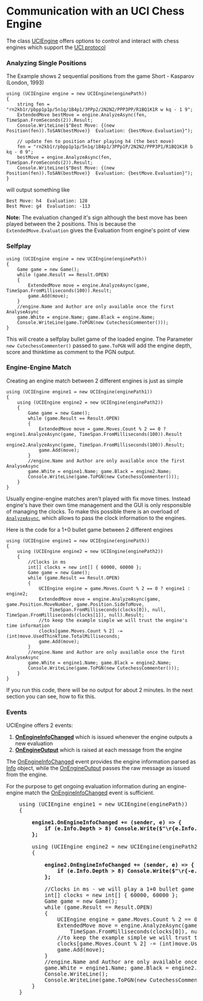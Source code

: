 ﻿# Communication with an UCI Chess Engine #

The class [UCIEngine](../api/PonzianiComponents.Chesslib.UCIEngine.html) offers options to control and interact with chess engines
which support the [UCI protocol](https://en.wikipedia.org/wiki/Universal_Chess_Interface)

### Analyzing Single Positions ###

The Example shows 2 sequential positions from the game Short - Kasparov (London, 1993)

    using (UCIEngine engine = new UCIEngine(enginePath))
    {
        string fen = "rn2kb1r/pbpp1p1p/5n1q/1B4p1/3PPp2/2N2N2/PPP3PP/R1BQ1K1R w kq - 1 9";
        ExtendedMove bestMove = engine.AnalyzeAsync(fen, TimeSpan.FromSeconds(2)).Result;
        Console.WriteLine($"Best Move: {(new Position(fen)).ToSAN(bestMove)}  Evaluation: {bestMove.Evaluation}");

        // update fen to position after playing h4 (the best move) 
        fen = "rn2kb1r/pbpp1p1p/5n1q/1B4p1/3PPp1P/2N2N2/PPP3P1/R1BQ1K1R b kq - 0 9";
        bestMove = engine.AnalyzeAsync(fen, TimeSpan.FromSeconds(2)).Result;
        Console.WriteLine($"Best Move: {(new Position(fen)).ToSAN(bestMove)}  Evaluation: {bestMove.Evaluation}");
    }

will output something like

    Best Move: h4  Evaluation: 128
    Best Move: g4  Evaluation: -113 

**Note:** The evaluation changed it's sign although the best move has been played between the 2 positions. This 
is because the `ExtendedMove.Evaluation` gives the Evaluation from engine's point of view 

### Selfplay ###

    using (UCIEngine engine = new UCIEngine(enginePath))
    {
        Game game = new Game();
        while (game.Result == Result.OPEN)
        {
            ExtendedMove move = engine.AnalyzeAsync(game, TimeSpan.FromMilliseconds(100)).Result;
            game.Add(move);
        }
        //engine.Name and Author are only available once the first AnalyseAsync 
        game.White = engine.Name; game.Black = engine.Name;
        Console.WriteLine(game.ToPGN(new CutechessCommenter()));
    }

This will create a selfplay bullet game of the loaded engine. The Parameter `new CutechessCommenter()`
passed to `game.ToPGN` will add the engine depth, score and thinktime as comment to the PGN output.

### Engine-Engine Match ###

Creating an engine match between 2 different engines is just as simple

    using (UCIEngine engine1 = new UCIEngine(enginePath1))
    {
        using (UCIEngine engine2 = new UCIEngine(enginePath2))
        {
            Game game = new Game();
            while (game.Result == Result.OPEN)
            {
                ExtendedMove move = game.Moves.Count % 2 == 0 ? engine1.AnalyzeAsync(game, TimeSpan.FromMilliseconds(100)).Result
                                                                : engine2.AnalyzeAsync(game, TimeSpan.FromMilliseconds(100)).Result;
                game.Add(move);
            }
            //engine.Name and Author are only available once the first AnalyseAsync 
            game.White = engine1.Name; game.Black = engine2.Name;
            Console.WriteLine(game.ToPGN(new CutechessCommenter()));
        }
    }

Usually engine-engine matches aren't played with fix move times. Instead engine's have their own time management
and the GUI is only responsible of managing the clocks.
To make this possible there is an overload of [`AnalyzeAsync`](../api/PonzianiComponents.Chesslib.UCIEngine.html#PonzianiComponents_Chesslib_UCIEngine_AnalyzeAsync_PonzianiComponents_Chesslib_Game_System_Int32_PonzianiComponents_Chesslib_Side_System_Nullable_System_TimeSpan__System_Nullable_System_TimeSpan__System_Nullable_System_TimeSpan__System_Nullable_System_TimeSpan__System_Int32_System_Int32_System_Int64_System_Boolean_System_Collections_Generic_Dictionary_System_String_System_String__System_Collections_Generic_List_PonzianiComponents_Chesslib_Move__),
which allows to pass the clock information to the engines.

Here is the code for a 1+0 bullet game between 2 different engines

    using (UCIEngine engine1 = new UCIEngine(enginePath))
    {
        using (UCIEngine engine2 = new UCIEngine(enginePath2))
        {
            //Clocks in ms
            int[] clocks = new int[] { 60000, 60000 };
            Game game = new Game();
            while (game.Result == Result.OPEN)
            {
                UCIEngine engine = game.Moves.Count % 2 == 0 ? engine1 : engine2;
                ExtendedMove move = engine.AnalyzeAsync(game, game.Position.MoveNumber, game.Position.SideToMove, 
                    TimeSpan.FromMilliseconds(clocks[0]), null, TimeSpan.FromMilliseconds(clocks[1]), null).Result;
                //to keep the example simple we will trust the engine's time information
                clocks[game.Moves.Count % 2] -= (int)move.UsedThinkTime.TotalMilliseconds;
                game.Add(move);
            }
            //engine.Name and Author are only available once the first AnalyseAsync 
            game.White = engine1.Name; game.Black = engine2.Name;
            Console.WriteLine(game.ToPGN(new CutechessCommenter()));
        }
    }

If you run this code, there will be no output for about 2 minutes. In the next section you can see, how to fix this.

### Events ###

UCIEngine offers 2 events:

1. **[OnEngineInfoChanged](../api/PonzianiComponents.Chesslib.UCIEngine.html#PonzianiComponents_Chesslib_UCIEngine_OnEngineInfoChanged)** which is issued whenever the engine outputs a new evaluation
2. **[OnEngineOutput](../api/PonzianiComponents.Chesslib.UCIEngine.html#PonzianiComponents_Chesslib_UCIEngine_OnEngineOutput)** which is raised at each message from the engine

The [OnEngineInfoChanged](../api/PonzianiComponents.Chesslib.UCIEngine.html#PonzianiComponents_Chesslib_UCIEngine_OnEngineInfoChanged) event provides the engine information parsed as
[Info](../api/PonzianiComponents.Chesslib.UCIEngine.Info.html) object, while the [OnEngineOutput](../api/PonzianiComponents.Chesslib.UCIEngine.html#PonzianiComponents_Chesslib_UCIEngine_OnEngineOutput) passes
the raw message as issued from the engine. 

For the purpose to get ongoing evaluation information during an engine-engine match the [OnEngineInfoChanged](../api/PonzianiComponents.Chesslib.UCIEngine.html#PonzianiComponents_Chesslib_UCIEngine_OnEngineInfoChanged) event is sufficient.

<pre>
    using (UCIEngine engine1 = new UCIEngine(enginePath))
    {
<strong>
        engine1.OnEngineInfoChanged += (sender, e) => { 
            if (e.Info.Depth > 8) Console.Write($"\r{e.Info.Evaluation} {engine1.Name}                       "); 
        };
</strong>
        using (UCIEngine engine2 = new UCIEngine(enginePath2))
        {
<strong>
            engine2.OnEngineInfoChanged += (sender, e) => { 
                if (e.Info.Depth > 8) Console.Write($"\r{-e.Info.Evaluation} {engine2.Name}                     "); 
            };
</strong>
            //Clocks in ms - we will play a 1+0 bullet game
            int[] clocks = new int[] { 60000, 60000 };
            Game game = new Game();
            while (game.Result == Result.OPEN)
            {
                UCIEngine engine = game.Moves.Count % 2 == 0 ? engine1 : engine2;
                ExtendedMove move = engine.AnalyzeAsync(game, game.Position.MoveNumber, game.Position.SideToMove,
                    TimeSpan.FromMilliseconds(clocks[0]), null, TimeSpan.FromMilliseconds(clocks[1]), null).Result;
                //to keep the example simple we will trust the engine's time informatiom
                clocks[game.Moves.Count % 2] -= (int)move.UsedThinkTime.TotalMilliseconds;
                game.Add(move);
            }
            //engine.Name and Author are only available once the first AnalyseAsync 
            game.White = engine1.Name; game.Black = engine2.Name;
            Console.WriteLine();
            Console.WriteLine(game.ToPGN(new CutechessCommenter()));
        }
    }
<pre>